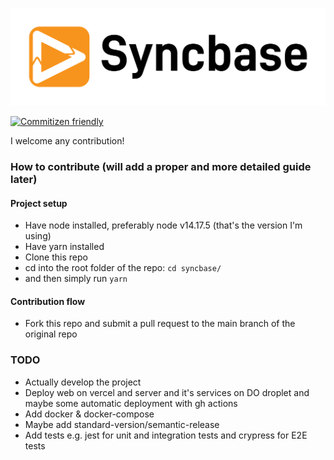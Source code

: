 <p align="center">
  <a href="http://syncbase.tv">
    <img src="logo.svg">
  </a>
</p>

[![Commitizen friendly](https://img.shields.io/badge/commitizen-friendly-brightgreen.svg)](http://commitizen.github.io/cz-cli/)

I welcome any contribution!

### How to contribute (will add a proper and more detailed guide later)

#### Project setup

- Have node installed, preferably node v14.17.5 (that's the version I'm using)
- Have yarn installed
- Clone this repo
- cd into the root folder of the repo: `cd syncbase/`
- and then simply run `yarn`

#### Contribution flow

- Fork this repo and submit a pull request to the main branch of the original repo

### TODO
- Actually develop the project
- Deploy web on vercel and server and it's services on DO droplet and maybe some automatic deployment with gh actions
- Add docker & docker-compose
- Maybe add standard-version/semantic-release
- Add tests e.g. jest for unit and integration tests and crypress for E2E tests
